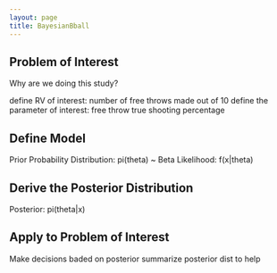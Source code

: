 ```yaml
---
layout: page
title: BayesianBball
---
```


## Problem of Interest
Why are we doing this study?
  
  define RV of interest: number of free throws made out of 10
  define the parameter of interest: free throw true shooting percentage
  
## Define Model
  
  Prior Probability Distribution: pi(theta) ~ Beta
  Likelihood: f(x|theta)
  
## Derive the Posterior Distribution

  Posterior: pi(theta|x)
  
## Apply to Problem of Interest

  Make decisions baded on posterior
  summarize posterior dist to help
  
